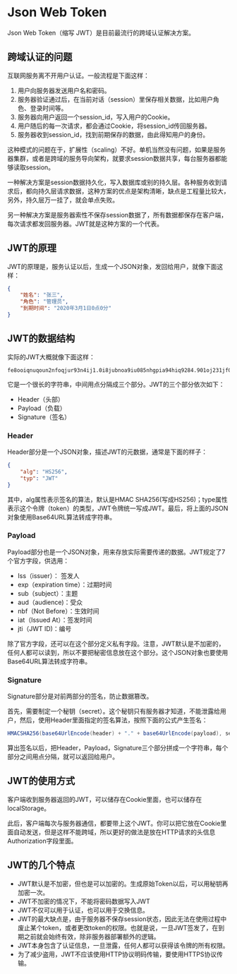 # Json Web Token

Json Web Token（缩写 JWT）是目前最流行的跨域认证解决方案。

## 跨域认证的问题

互联网服务离不开用户认证。一般流程是下面这样：

1. 用户向服务器发送用户名和密码。
2. 服务器验证通过后，在当前对话（session）里保存相关数据，比如用户角色、登录时间等。
3. 服务器向用户返回一个session_id，写入用户的Cookie。
4. 用户随后的每一次请求，都会通过Cookie，将session_id传回服务器。
5. 服务器收到session_id，找到前期保存的数据，由此得知用户的身份。

这种模式的问题在于，扩展性（scaling）不好。单机当然没有问题，如果是服务器集群，或者是跨域的服务导向架构，就要求session数据共享，每台服务器都能够读取session。

一种解决方案是session数据持久化，写入数据库或别的持久层。各种服务收到请求后，都向持久层请求数据，这种方案的优点是架构清晰，缺点是工程量比较大，另外，持久层万一挂了，就会单点失败。

另一种解决方案是服务器索性不保存session数据了，所有数据都保存在客户端，每次请求都发回服务器。JWT就是这种方案的一个代表。

## JWT的原理

JWT的原理是，服务认证以后，生成一个JSON对象，发回给用户，就像下面这样：

```json
{
	"姓名": "张三",
	"角色": "管理员",
	"到期时间": "2020年3月1日0点0分"
}
```

## JWT的数据结构

实际的JWT大概就像下面这样：

```
fe8ooiqnuqoun2nfoqjur93n4ij1.0i8jubnoa9iu085nhgpia94hiq9284.901oj231jf0euefnaklijfa
```

它是一个很长的字符串，中间用点分隔成三个部分。JWT的三个部分依次如下：

- Header（头部）
- Payload（负载）
- Signature（签名）

### Header

Header部分是一个JSON对象，描述JWT的元数据，通常是下面的样子：

```json
{
	"alg": "HS256",
	"typ": "JWT"
}
```

其中，alg属性表示签名的算法，默认是HMAC SHA256(写成HS256)；type属性表示这个令牌（token）的类型，JWT令牌统一写成JWT。最后，将上面的JSON对象使用Base64URL算法转成字符串。

### Payload

Payload部分也是一个JSON对象，用来存放实际需要传递的数据。JWT规定了7个官方字段，供选用：

- Iss（issuer）： 签发人
- exp（expiration time）：过期时间
- sub（subject）：主题
- aud（audience)：受众
- nbf（Not Before）：生效时间
- iat（Issued At）：签发时间
- jti（JWT ID)：编号

除了官方字段，还可以在这个部分定义私有字段。注意，JWT默认是不加密的，任何人都可以读到，所以不要把秘密信息放在这个部分。这个JSON对象也要使用Base64URL算法转成字符串。

### Signature

Signature部分是对前两部分的签名，防止数据篡改。

首先，需要制定一个秘钥（secret）。这个秘钥只有服务器才知道，不能泄露给用户，然后，使用Header里面指定的签名算法，按照下面的公式产生签名：

```java
HMACSHA256(base64UrlEncode(header) + "." + base64UrlEncode(payload), secret)
```

算出签名以后，把Header，Payload，Signature三个部分拼成一个字符串，每个部分之间用点分隔，就可以返回给用户。

## JWT的使用方式

客户端收到服务器返回的JWT，可以储存在Cookie里面，也可以储存在localStorage。

此后，客户端每次与服务器通信，都要带上这个JWT。你可以把它放在Cookie里面自动发送，但是这样不能跨域，所以更好的做法是放在HTTP请求的头信息Authorization字段里面。

## JWT的几个特点

- JWT默认是不加密，但也是可以加密的。生成原始Token以后，可以用秘钥再加密一次。
- JWT不加密的情况下，不能将密码数据写入JWT
- JWT不仅可以用于认证，也可以用于交换信息。
- JWT的最大缺点是，由于服务器不保存session状态，因此无法在使用过程中废止某个token，或者更改token的权限。也就是说，一旦JWT签发了，在到期之前就会始终有效，除非服务器部署额外的逻辑。
- JWT本身包含了认证信息，一旦泄露，任何人都可以获得该令牌的所有权限。
- 为了减少盗用，JWT不应该使用HTTP协议明码传输，要使用HTTPS协议传输。